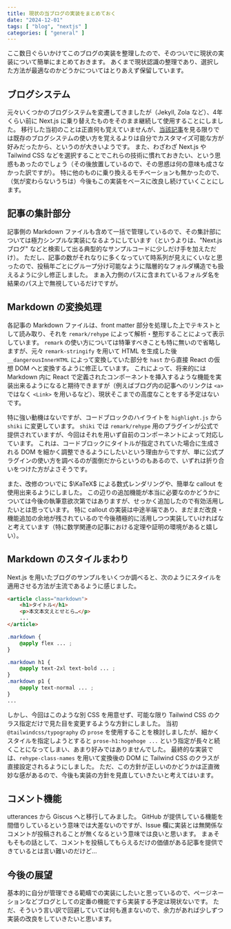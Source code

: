 ```yaml
---
title: 現状の当ブログの実装をまとめておく
date: "2024-12-01"
tags: [ "blog", "nextjs" ]
categories: [ "general" ]
---
```


ここ数日ぐらいかけてこのブログの実装を整理したので、そのついでに現状の実装について簡単にまとめておきます。
あくまで現状認識の整理であり、選択した方法が最適なのかどうかについてはとりあえず保留しています。

## ブログシステム
元々いくつかのブログシステムを変遷してきましたが（Jekyll, Zola など）、4年くらい前に Next.js に乗り替えたものをそのまま継続して使用することにしました。
移行した当初のことは正直何も覚えていませんが、[当該記事](/migrate-to-nextjs)を見る限りでは既存のブログシステムの使い方を覚えるよりは自分でカスタマイズ可能な方が好みだったから、というのが大きいようです。
また、わざわざ Next.js や Tailwind CSS などを選択することでこれらの技術に慣れておきたい、という思惑もあったのでしょう（その後放置しているので、その思惑は何の意味も成さなかった訳ですが）。
特に他のものに乗り換えるモチベーションも無かったので、（気が変わらないうちは）今後もこの実装をベースに改良し続けていくことにします。

## 記事の集計部分
記事側の Markdown ファイルも含めて一括で管理しているので、その集計部については極力シンプルな実装になるようにしています（というよりは、"Next.js ブログ" などと検索して出る典型的なサンプルコードに少しだけ手を加えただけ）。
ただし、記事の数がそれなりに多くなっていて時系列が見えにくいなと思ったので、投稿年ごとにグループ分け可能なように階層的なフォルダ構造でも扱えるように少し修正しました。
まぁ入力側のパスに含まれているフォルダ名を結果のパス上で無視しているだけですが。

## Markdown の変換処理
各記事の Markdown ファイルは、front matter 部分を処理した上でテキストとして読み取り、それを `remark/rehype` によって解析・整形することによって表示しています。
`remark` の使い方については特筆すべきことも特に無いので省略しますが、元々 `remark-stringify` を用いて HTML を生成した後 `__dangerousInnerHTML` によって変換していた部分を `hast` から直接 React の仮想 DOM へと変換するように修正しています。
これによって、将来的には Markdown 内に React で定義されたコンポーネントを挿入するような機能を実装出来るようになると期待できますが（例えばブログ内の記事へのリンクは `<a>` ではなく `<Link>` を用いるなど）、現状そこまでの高度なことをする予定はないです。

特に強い動機はないですが、コードブロックのハイライトを `highlight.js` から `shiki` に変更しています。
`shiki` では `remark/rehype` 用のプラグインが公式で提供されていますが、今回はそれを用いず自前のコンポーネントによって対応しています。
これは、コードブロックにタイトルが指定されていた場合に生成される DOM を細かく調整できるようにしたいという理由からですが、単に公式プラグインの使い方を調べるのが面倒だからというのもあるので、いずれは折り合いをつけた方がよさそうです。

また、改修のついでに $\KaTeX$ による数式レンダリングや、簡単な callout を使用出来るようにしました。
この辺りの追加機能が本当に必要なのかどうかについては今後の執筆意欲次第ではありますが、せっかく追加したので有効活用したいとは思っています。
特に callout の実装は中途半端であり、まだまだ改良・機能追加の余地が残されているので今後積極的に活用しつつ実装していければなと考えています（特に数学関連の記事における定理や証明の環境があると嬉しい）。

## Markdown のスタイルまわり
Next.js を用いたブログのサンプルをいくつか調べると、次のようにスタイルを適用させる方法が主流であるように感じました。

```html remark/rehype によって生成される DOM の例
<article class="markdown">
    <h1>タイトル</h1>
    <p>本文本文えとせとら…</p>
    ...
</article>
```

```css 
.markdown {
    @apply flex ... ;
}

.markdown h1 {
    @apply text-2xl text-bold ... ;
}
.markdown p1 {
    @apply text-normal ... ;
}
...
```

しかし、今回はこのような別 CSS を用意せず、可能な限り Tailwind CSS のクラス指定だけで見た目を変更するような方針にしました。
当初 `@tailwindcss/typography` の `prose` を使用することを検討しましたが、細かくスタイルを指定しようとすると `prose-h1:hogehoge ...` という指定が長々と続くことになってしまい、あまり好みではありませんでした。
最終的な実装では、`rehype-class-names` を用いて変換後の DOM に Tailwind CSS のクラスが直接設定されるようにしました。
ただ、この方針が正しいのかどうかは正直微妙な感があるので、今後も実装の方針を見直していきたいと考えてはいます。

## コメント機能
utterances から Giscus へと移行してみました。
GitHub が提供している機能を間借りしているという意味では大差ないのですが、Issue 欄に実装とは無関係なコメントが投稿されることが無くなるという意味では良いと思います。
まぁそもそもの話として、コメントを投稿してもらえるだけの価値がある記事を提供できているとは言い難いのだけど…

## 今後の展望
基本的に自分が管理できる範疇での実装にしたいと思っているので、ページネーションなどブログとしての定番の機能ですら実装する予定は現状ないです。
ただ、そういう言い訳で回避していては何も進まないので、余力があれば少しずつ実装の改良をしていきたいと思います。
